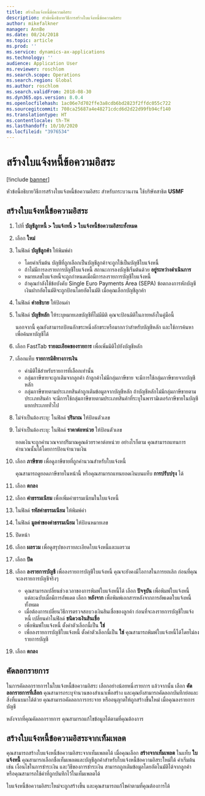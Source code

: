 ```yaml
---
title: สร้างใบแจ้งหนี้ข้อความอิสระ
description: หัวข้อนี้อธิบายวิธีการสร้างใบแจ้งหนี้ข้อความอิสระ
author: mikefalkner
manager: AnnBe
ms.date: 08/24/2018
ms.topic: article
ms.prod: ''
ms.service: dynamics-ax-applications
ms.technology: ''
audience: Application User
ms.reviewer: roschlom
ms.search.scope: Operations
ms.search.region: Global
ms.author: roschlom
ms.search.validFrom: 2018-08-30
ms.dyn365.ops.version: 8.0.4
ms.openlocfilehash: 1ac06e7d702ffe3a8cdb6bd2823f2ffdc055c722
ms.sourcegitcommit: 708ca25687a4e48271cdcd6d2d22d99fb94cf140
ms.translationtype: HT
ms.contentlocale: th-TH
ms.lasthandoff: 10/10/2020
ms.locfileid: "3976534"
---
```

# <a name="create-a-free-text-invoice"></a>สร้างใบแจ้งหนี้ข้อความอิสระ

[!include [banner](../includes/banner.md)]

หัวข้อนี้อธิบายวิธีการสร้างใบแจ้งหนี้ข้อความอิสระ สำหรับกระบวนงาน ใช้บริษัทสาธิต **USMF**

## <a name="create-a-free-text-invoice"></a>สร้างใบแจ้งหนี้ข้อความอิสระ

1. ไปที่ **บัญชีลูกหนี้ \> ใบแจ้งหนี้ \> ใบแจ้งหนี้ข้อความอิสระทั้งหมด**
2. เลือก **ใหม่**
3. ในฟิลด์ **บัญชีลูกค้า** ให้พิมพ์ค่า

    * โดยค่าเริ่มต้น บัญชีที่ถูกเลือกเป็นบัญชีลูกค้าจะถูกใช้เป็นบัญชีใบแจ้งหนี้
    * ถ้าไม่มีการลงรายการบัญชีใบแจ้งหนี้ สถานะการลงบัญชีเริ่มต้นด้วย **อยู่ระหว่างดำเนินการ**
    * หมายเลขใบแจ้งหนี้จะถูกกำหนดเมื่อมีการลงรายการบัญชีใบแจ้งหนี้
    * ถ้าคุณกำลังใช้ข้อบังคับ Single Euro Payments Area (SEPA) ข้อตกลงการหักบัญชีเงินฝากอัตโนมัติจะถูกป้อนโดยอัตโนมัติ เมื่อคุณเลือกบัญชีลูกค้า

4. ในฟิลด์ **คำอธิบาย** ให้ป้อนค่า
5. ในฟิลด์ **บัญชีหลัก** ให้ระบุหมายเลขบัญชีที่ไม่มีมิติ คุณจะป้อนมิติในภายหลังในคู่มือนี้

    นอกจากนี้ คุณยังสามารถป้อนอักขระหนึ่งอักขระหรือมากกว่าสำหรับบัญชีหลัก และใช้การค้นหาเพื่อค้นหาบัญชีได้

6. เลือก FastTab **รายละเอียดของรายการ** เพื่อเพิ่มมิติไปยังบัญชีหลัก
7. เลือกแท็บ **รายการมิติทางการเงิน**

    * ค่ามิติใช้สำหรับรายการที่เลือกเท่านั้น
    * กลุ่มภาษีขายจะถูกเติมจากลูกค้า ถ้าลูกค้าไม่มีกลุ่มภาษีขาย จะมีการใช้กลุ่มภาษีขายจากบัญชีหลัก
    * กลุ่มภาษีขายตามประเภทสินค้าถูกเติมข้อมูลจากบัญชีหลัก ถ้าบัญชีหลักไม่มีกลุ่มภาษีขายตามประเภทสินค้า จะมีการใช้กลุ่มภาษีขายตามประเภทสินค้าที่ระบุในพารามิเตอร์ภาษีขายในบัญชีแยกประเภททั่วไป

8. ไม่จำเป็นต้องระบุ: ในฟิลด์ **ปริมาณ** ให้ป้อนตัวเลข
9. ไม่จำเป็นต้องระบุ: ในฟิลด์ **ราคาต่อหน่วย** ให้ป้อนตัวเลข

    ยอดเงินจะถูกคำนวณจากปริมาณคูณด้วยราคาต่อหน่วย  อย่างไรก็ตาม คุณสามารถแทนการคำนวณนั้นได้โดยการป้อนจำนวนเงิน

10. เลือก **ภาษีขาย** เพื่อดูภาษีขายที่ถูกคำนวณสำหรับใบแจ้งหนี้

    คุณสามารถดูยอดภาษีขายในหน้านี้ หรือคุณสามารถแทนยอดเงินบนแท็บ **การปรับปรุง** ได้

11. เลือก **ตกลง**
12. เลือก **ค่าธรรมเนียม** เพื่อเพิ่มค่าธรรมเนียมในใบแจ้งหนี้
13. ในฟิลด์ **รหัสค่าธรรมเนียม** ให้พิมพ์ค่า
14. ในฟิลด์ **มูลค่าของค่าธรรมเนียม** ให้ป้อนหมายเลข
15. ปิดหน้า
16. เลือก **ผลรวม** เพื่อดูสรุปของรายละเอียดใบแจ้งหนี้และผลรวม
17. เลือก **ปิด**
18. เลือก **ลงรายการบัญชี** เพื่อลงรายการบัญชีใบแจ้งหนี้ คุณจะยังคงมีโอกาสในการยกเลิก ก่อนที่คุณจะลงรายการบัญชีจริงๆ

    * คุณสามารถเปลี่ยนช่วงเวลาของการพิมพ์ใบแจ้งหนี้ได้ เลือก **ปัจจุบัน** เพื่อพิมพ์ใบแจ้งหนี้แต่ละฉบับเมื่อมีการอัพเดต เลือก **หลังจาก** เพื่อพิมพ์เอกสารหลังจากการอัพเดตใบแจ้งหนี้ทั้งหมด
    * เมื่อต้องการเปลี่ยนวิธีการตรวจสอบวงเงินสินเชื่อของลูกค้า ก่อนที่จะลงรายการบัญชีใบแจ้งหนี้ เปลี่ยนค่าในฟิลด์ **ชนิดวงเงินสินเชื่อ**
    * เพื่อพิมพ์ใบแจ้งหนี้ ตั้งค่าตัวเลือกนี้เป็น **ใช่**
    * เพื่อลงรายการบัญชีใบแจ้งหนี้ ตั้งค่าตัวเลือกนี้เป็น **ใช่** คุณสามารถพิมพ์ใบแจ้งหนี้ได้โดยไม่ลงรายการบัญชี

19. เลือก **ตกลง**

## <a name="copy-lines"></a>คัดลอกรายการ
ในการคัดลอกรายการในใบแจ้งหนี้ข้อความอิสระ เลือกอย่างน้อยหนึ่งรายการ แล้วจากนั้น เลือก **คัดลอกรายการที่เลือก** คุณสามารถระบุจำนวนของสำเนาเพื่อสร้าง และคุณยังสามารถคัดลอกบันทึกย่อและสิ่งที่แนบมาได้ด้วย คุณสามารถคัดลอกการกระจาย หรืออนุญาตให้ถูกสร้างขึ้นใหม่ เมื่อคุณลงรายการบัญชี

หลังจากที่คุณคัดลอกรายการ คุณสามารถแก้ไขข้อมูลได้ตามที่คุณต้องการ

## <a name="create-a-free-text-invoice-from-a-template"></a>สร้างใบแจ้งหนี้ข้อความอิสระจากเท็มเพลต
คุณสามารถสร้างใบแจ้งหนี้ข้อความอิสระจากเท็มเพลตได้ เมื่อคุณเลือก **สร้างจากเท็มเพลต** ในแท็บ **ใบแจ้งหนี้** คุณสามารถเลือกชื่อเท็มเพลตและบัญชีลูกค้าสำหรับใบแจ้งหนี้ข้อความอิสระใหม่ได้ ค่าเริ่มต้น เช่น เงื่อนไขในการชำระเงิน และวิธีของการชำระเงิน สามารถถูกเติมข้อมูลโดยอัตโนมัติได้จากลูกค้า หรือคุณสามารถใช้ค่าที่ถูกบันทึกไว้ในเท็มเพลตได้

ใบแจ้งหนี้ข้อความอิสระใหม่จะถูกสร้างขึ้น และคุณสามารถแก้ไขค่าตามที่คุณต้องการได้
